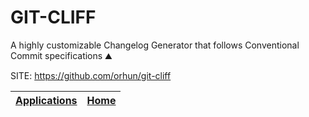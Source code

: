 # GIT-CLIFF

 A highly customizable Changelog Generator that follows Conventional Commit specifications ⛰️ 

 SITE: https://github.com/orhun/git-cliff

 | [Applications](https://portable-linux-apps.github.io/apps.html) | [Home](https://portable-linux-apps.github.io)
 | --- | --- |

